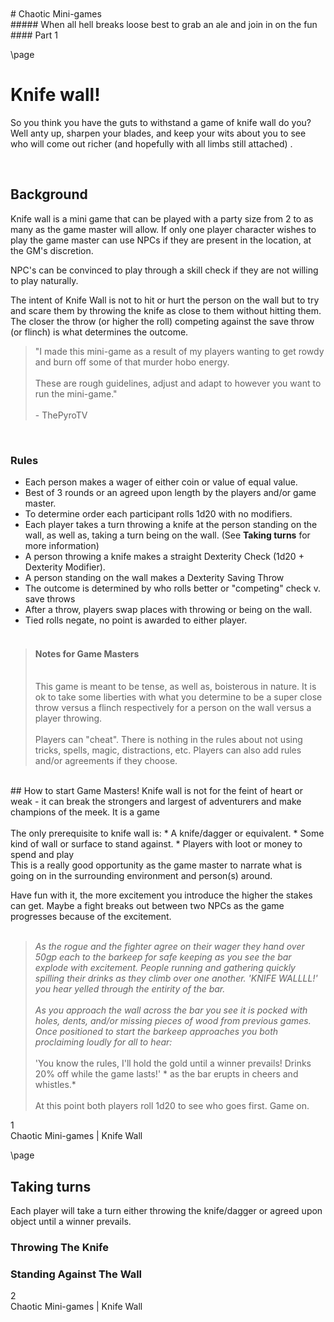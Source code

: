 <style>
  .phb#p1{ text-align:center; }
  .phb#p1:after{ display:none; }
  .phb#p2 { counter-reset:phb-page-numbers; }
  .phb:nth-child(2n) .pageNumber { left: inherit !important; right: 2px !important; }
  .phb:nth-child(2n+1) .pageNumber { right: inherit !important; left: 2px !important; }
  .phb:nth-child(2n)::after { transform: scaleX(1); }
  .phb:nth-child(2n+1)::after { transform: scaleX(-1); }
  .phb:nth-child(2n) .footnote { left: inherit; text-align: right; }
  .phb:nth-child(2n+1) .footnote { left: 80px; text-align: left; }
</style>
<div style='margin-top:450px;'></div>
# Chaotic Mini-games
<div class='wide'>
##### When all hell breaks loose best to grab an ale and join in on the fun
</div>
<div class='wide'>
#### Part 1
</div>


<div class='footnote'></div>

\page

# Knife wall!
So you think you have the guts to withstand a game of knife wall do you? Well anty up, sharpen your blades, and keep your wits about you to see who will come out richer (and hopefully with all limbs still attached) .

<br/>

## Background

Knife wall is a mini game that can be played with a party size from 2 to as many as the game master will allow. If only one player character wishes to play the game master can use NPCs if they are present in the location, at the GM's discretion.

NPC's can be convinced to play through a skill check if they are not willing to play naturally. 

The intent of Knife Wall is not to hit or hurt the person on the wall but to try and scare them by throwing the knife as close to them without hitting them. The closer the throw (or higher the roll) competing against the save throw (or flinch) is what determines the outcome.

> "I made this mini-game as a result of my players wanting to get rowdy and burn off some of that murder hobo energy.
> <br/><br/>
> These are rough guidelines, adjust and adapt to however you want to run the mini-game."
> <br/><br/>
> \- ThePyroTV

<br/>

### Rules
* Each person makes a wager of either coin or value of equal value.
* Best of 3 rounds or an agreed upon length by the players and/or game master.
* To determine order each participant rolls 1d20 with no modifiers.
* Each player takes a turn throwing a knife at the person standing on the wall, as well as, taking a turn being on the wall. (See **Taking turns** for more information)
* A person throwing a knife makes a straight Dexterity Check (1d20 + Dexterity Modifier). 
* A person standing on the wall makes a Dexterity Saving Throw
* The outcome is determined by who rolls better or "competing" check v. save throws
* After a throw, players swap places with throwing or being on the wall.
* Tied rolls negate, no point is awarded to either player.
<br/><br/>

> #### Notes for Game Masters
> <br/> 
> This game is meant to be tense, as well as, boisterous in nature. It is ok to take some liberties with what you determine to be a super close throw versus a flinch respectively for a person on the wall versus a player throwing. 
> <br/>
> <br/>
> Players can "cheat". There is nothing in the rules about not using tricks, spells, magic, distractions, etc.
> Players can also add rules and/or agreements if they choose. 

<br/>
## How to start
Game Masters! Knife wall is not for the feint of heart or weak - it can break the strongers and largest of adventurers and make champions of the meek. It is a game 
<br/><br/>
The only prerequisite to knife wall is:
* A knife/dagger or equivalent.
* Some kind of wall or surface to stand against. 
* Players with loot or money to spend and play

<br/>
This is a really good opportunity as the game master to narrate what is going on in the surrounding environment and person(s) around. 

Have fun with it, the more excitement you introduce the higher the stakes can get. Maybe a fight breaks out between two NPCs as the game progresses because of the excitement.
<br/>
<br/>

> *As the rogue and the fighter agree on their wager they hand over 50gp each to the barkeep for safe keeping as you see the bar explode with excitement. People running and gathering quickly spilling their drinks as they climb over one another. 'KNIFE WALLLL!' you hear yelled through the entirity of the bar.
> <br/><br/> 
> As you approach the wall across the bar you see it is pocked with holes, dents, and/or missing pieces of wood from previous games. Once positioned to start the barkeep approaches you both proclaiming loudly for all to hear:*
> <br/><br/>
>'You know the rules, I'll hold the gold until a winner prevails! Drinks 20% off while the game lasts!' * as the bar erupts in cheers and whistles.*
> <br/><br/>
> At this point both players roll 1d20 to see who goes first. Game on.

<div class='pageNumber'>1</div>
<div class='footnote'>Chaotic Mini-games | Knife Wall</div>

\page


## Taking turns
Each player will take a turn either throwing the knife/dagger or agreed upon object until a winner prevails.

### Throwing The Knife

<div style='margin-bottom:20px;'></div>

### Standing Against The Wall

<div class='pageNumber'>2</div>
<div class='footnote'>Chaotic Mini-games | Knife Wall</div>
